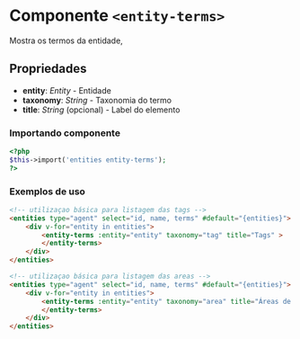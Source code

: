 # Componente `<entity-terms>`
Mostra os termos da entidade,
  
## Propriedades
- **entity**: *Entity* - Entidade
- **taxonomy**: *String* - Taxonomia do termo
- **title**: *String* (opcional) - Label do elemento

### Importando componente
```PHP
<?php 
$this->import('entities entity-terms');
?>
```
### Exemplos de uso
```HTML
<!-- utilizaçao básica para listagem das tags -->
<entities type="agent" select="id, name, terms" #default="{entities}">
    <div v-for="entity in entities">
        <entity-terms :entity="entity" taxonomy="tag" title="Tags" >
        </entity-terms>        
    </div>
</entities>

<!-- utilizaçao básica para listagem das areas -->
<entities type="agent" select="id, name, terms" #default="{entities}">
    <div v-for="entity in entities">
        <entity-terms :entity="entity" taxonomy="area" title="Áreas de atuação" >
        </entity-terms>        
    </div>
</entities>
```